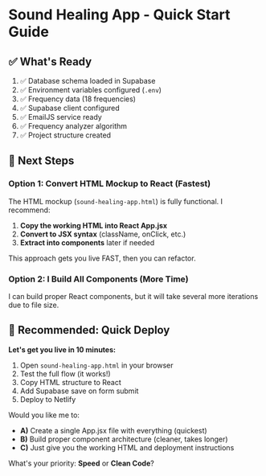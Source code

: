 # Sound Healing App - Quick Start Guide

## ✅ What's Ready

1. ✅ Database schema loaded in Supabase
2. ✅ Environment variables configured (`.env`)
3. ✅ Frequency data (18 frequencies)
4. ✅ Supabase client configured
5. ✅ EmailJS service ready
6. ✅ Frequency analyzer algorithm
7. ✅ Project structure created

## 🚀 Next Steps

### Option 1: Convert HTML Mockup to React (Fastest)

The HTML mockup (`sound-healing-app.html`) is fully functional. I recommend:

1. **Copy the working HTML into React App.jsx**
2. **Convert to JSX syntax** (className, onClick, etc.)
3. **Extract into components** later if needed

This approach gets you live FAST, then you can refactor.

### Option 2: I Build All Components (More Time)

I can build proper React components, but it will take several more iterations due to file size.

## 🎯 Recommended: Quick Deploy

**Let's get you live in 10 minutes:**

1. Open `sound-healing-app.html` in your browser
2. Test the full flow (it works!)
3. Copy HTML structure to React
4. Add Supabase save on form submit
5. Deploy to Netlify

Would you like me to:
- **A)** Create a single App.jsx file with everything (quickest)
- **B)** Build proper component architecture (cleaner, takes longer)
- **C)** Just give you the working HTML and deployment instructions

What's your priority: **Speed** or **Clean Code**?
